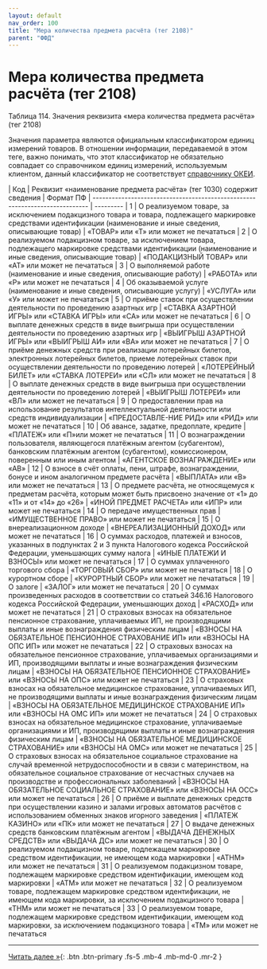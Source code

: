 ```yaml
---
layout: default
nav_order: 100
title: "Мера количества предмета расчёта (тег 2108)"
parent: "ФФД"
---
```


# Мера количества предмета расчёта (тег 2108)

Таблица 114. Значения реквизита «мера количества предмета расчёта» (тег 2108)

Значения параметра являются официальным классификатором единиц измерений товаров.
В отношении информации, передаваемой в этом теге, важно понимать, что этот
классификатор не обязательно совпадает со справочником единиц измерений,
используемым клиентом, данный классификатор не соответствует [справочнику ОКЕИ](/docs/dictionary/okei).

| Код | Реквизит «наименование предмета расчёта» (тег 1030) содержит сведения  | Формат ПФ
| ---------------------------------------------------------------------------- | ---------
| 1   | О реализуемом товаре, за исключением подакцизного товара и товара, подлежащего маркировке средствами идентификации (наименование и иные сведения, описывающие товар) | «ТОВАР» или «Т» или может не печататься
| 2   | О реализуемом подакцизном товаре, за исключением товара, подлежащего маркировке средствами идентификации (наименование и иные сведения, описывающие товар) | «ПОДАКЦИЗНЫЙ ТОВАР» или «АТ» или может не печататься
| 3   | О выполняемой работе (наименование и иные сведения, описывающие работу) | «РАБОТА» или «Р» или может не печататься
| 4   | Об оказываемой услуге (наименование и иные сведения, описывающие услугу) | «УСЛУГА» или «У» или может не печататься
| 5   | О приёме ставок при осуществлении деятельности по проведению азартных игр | «СТАВКА АЗАРТНОЙ ИГРЫ» или «СТАВКА ИГРЫ» или «СА» или может не печататься
| 6   | О выплате денежных средств в виде выигрыша при осуществлении деятельности по проведению азартных игр | «ВЫИГРЫШ АЗАРТНОЙ ИГРЫ» или «ВЫИГРЫШ АИ» или «ВА» или может не печататься
| 7   | О приёме денежных средств при реализации лотерейных билетов, электронных лотерейных билетов, приеме лотерейных ставок при осуществлении деятельности по проведению лотерей | «ЛОТЕРЕЙНЫЙ БИЛЕТ» или «СТАВКА ЛОТЕРЕИ» или «СЛ» или может не печататься
| 8   | О выплате денежных средств в виде выигрыша при осуществлении деятельности по проведению лотерей | «ВЫИГРЫШ ЛОТЕРЕИ» или «ВЛ» или может не печататься
| 9   | О предоставлении прав на использование результатов интеллектуальной деятельности или средств индивидуализации | «ПРЕДОСТАВЛЕ-НИЕ РИД» или «РИД» или может не печататься
| 10  | Об авансе, задатке, предоплате, кредите | «ПЛАТЕЖ» или «П»или может не печататься
| 11  | О вознаграждении пользователя, являющегося платёжным агентом (субагентом), банковским платёжным агентом (субагентом), комиссионером, поверенным или иным агентом | «АГЕНТСКОЕ ВОЗНАГРАЖДЕНИЕ» или «АВ»
| 12  | О взносе в счёт оплаты, пени, штрафе, вознаграждении, бонусе и ином аналогичном предмете расчёта | «ВЫПЛАТА» или «В» или может не печататься
| 13  | О предмете расчёта, не относящемуся к предметам расчёта, которым может быть присвоено значение от «1» до «11» и от «14» до «26» | «ИНОЙ ПРЕДМЕТ РАСЧЕТА» или «ИПР» или может не печататься
| 14  | О передаче имущественных прав | «ИМУЩЕСТВЕННОЕ ПРАВО» или может не печататься
| 15  | О внереализационном доходе | «ВНЕРЕАЛИЗАЦИОННЫЙ ДОХОД» или может не печататься
| 16  | О суммах расходов, платежей и взносов, указанных в подпунктах 2 и 3 пункта Налогового кодекса Российской Федерации, уменьшающих сумму налога | «ИНЫЕ ПЛАТЕЖИ И ВЗНОСЫ» или может не печататься
| 17  | О суммах уплаченного торгового сбора | «ТОРГОВЫЙ СБОР» или может не печататься
| 18  | О курортном сборе | «КУРОРТНЫЙ СБОР» или может не печататься
| 19  | О залоге | «ЗАЛОГ» или может не печататься
| 20  | О суммах произведенных расходов в соответствии со статьей 346.16 Налогового кодекса Российской Федерации, уменьшающих доход | «РАСХОД» или может не печататься
| 21  | О страховых взносах на обязательное пенсионное страхование, уплачиваемых ИП, не производящими выплаты и иные вознаграждения физическим лицам | «ВЗНОСЫ НА ОБЯЗАТЕЛЬНОЕ ПЕНСИОННОЕ СТРАХОВАНИЕ ИП» или «ВЗНОСЫ НА ОПС ИП» или может не печататься
| 22  | О страховых взносах на обязательное пенсионное страхование, уплачиваемых организациями и ИП, производящими выплаты и иные вознаграждения физическим лицам | «ВЗНОСЫ НА ОБЯЗАТЕЛЬНОЕ ПЕНСИОННОЕ СТРАХОВАНИЕ» или «ВЗНОСЫ НА ОПС» или может не печататься
| 23  | О страховых взносах на обязательное медицинское страхование, уплачиваемых ИП, не производящими выплаты и иные вознаграждения физическим лицам | «ВЗНОСЫ НА ОБЯЗАТЕЛЬНОЕ МЕДИЦИНСКОЕ СТРАХОВАНИЕ ИП» или «ВЗНОСЫ НА ОМС ИП» или может не печататься
| 24  | О страховых взносах на обязательное медицинское страхование, уплачиваемые организациями и ИП, производящими выплаты и иные вознаграждения физическим лицам | «ВЗНОСЫ НА ОБЯЗАТЕЛЬНОЕ МЕДИЦИНСКОЕ СТРАХОВАНИЕ» или «ВЗНОСЫ НА ОМС» или может не печататься
| 25  | О страховых взносах на обязательное социальное страхование на случай временной нетрудоспособности и в связи с материнством, на обязательное социальное страхование от несчастных случаев на производстве и профессиональных заболеваний | «ВЗНОСЫ НА ОБЯЗАТЕЛЬНОЕ СОЦИАЛЬНОЕ СТРАХОВАНИЕ» или «ВЗНОСЫ НА ОСС» или может не печататься
| 26  | О приёме и выплате денежных средств при осуществлении казино и залами игровых автоматов расчётов с использованием обменных знаков игорного заведения | «ПЛАТЕЖ КАЗИНО» или «ПК» или может не печататься
| 27  | О выдаче денежных средств банковским платёжным агентом | «ВЫДАЧА ДЕНЕЖНЫХ СРЕДСТВ» или «ВЫДАЧА ДС» или может не печататься
| 30  | О реализуемом подакцизном товаре, подлежащем маркировке средством идентификации, не имеющем кода маркировки | «АТНМ» или может не печататься
| 31  | О реализуемом подакцизном товаре, подлежащем маркировке средством идентификации, имеющем код маркировки | «АТМ» или может не печататься
| 32  | О реализуемом товаре, подлежащем маркировке средством идентификации, не имеющем кода маркировки, за исключением подакцизного товара | «ТНМ» или может не печататься
| 33  | О реализуемом товаре, подлежащем маркировке средством идентификации, имеющем код маркировки, за исключением подакцизного товара | «ТМ» или может не печататься

---

[Читать далее &raquo;](/docs/security){: .btn .btn-primary .fs-5 .mb-4 .mb-md-0 .mr-2 }
